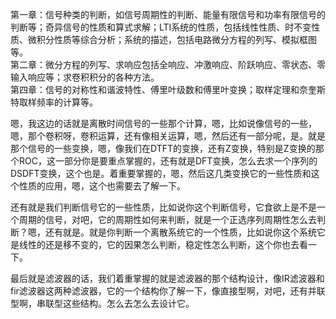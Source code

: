 第一章：信号种类的判断，如信号周期性的判断、能量有限信号和功率有限信号的判断等；奇异信号的性质和算式求解；LTI系统的性质，包括线性性质、时不变性质、微积分性质等综合分析；系统的描述，包括电路微分方程的列写、模拟框图等。  
第二章：微分方程的列写、求响应包括全响应、冲激响应、阶跃响应、零状态、零输入响应等；求卷积积分的各种方法。  
第四章：信号的对称性和谐波特性、傅里叶级数和傅里叶变换；取样定理和奈奎斯特取样频率的计算等。

嗯，我这边的话就是离散时间信号的一些那个计算，嗯，比如说像信号的一些，嗯，那个卷积呀，卷积运算，还有像相关运算，嗯，然后还有一部分呢，是。就是那个信号的一些变换，嗯，像我们在DTFT的变换，还有Z变换，特别是Z变换的那个ROC，这一部分你是要重点掌握的，还有就是DFT变换，怎么去求一个序列的DSDFT变换，这个也是。着重要掌握的，嗯，然后这几类变换它的一些性质和这个性质的应用，嗯，这个也需要去了解一下。

还有就是我们判断信号它的一些性质，比如说你这个判断信号，它食欲上是不是一个周期的信号，对吧，它的周期性如何来判断，就是一个正选序列周期性怎么去判断？嗯，还有就是。就是你判断一个离散系统它的一个性质，比如说你这个系统它是线性的还是移不变的，它的因果怎么判断，稳定性怎么判断，这个你也去看一下。

最后就是滤波器的话，我们着重掌握的就是滤波器的那个结构设计，像IR滤波器和fir滤波器这两种滤波器，它的一个结构你了解一下，像直接型啊，对吧，还有并联型啊，串联型这些结构。怎么去怎么去设计它。
